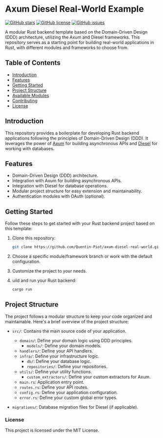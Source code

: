 # Axum Diesel Real-World Example

[![GitHub stars](https://img.shields.io/github/stars/Quentin-Piot/axum-diesel-real-world.svg)](https://github.com/Quentin-Piot/axum-diesel-real-world/stargazers)
[![GitHub license](https://img.shields.io/github/license/Quentin-Piot/axum-diesel-real-world.svg)](https://github.com/Quentin-Piot/axum-diesel-real-world/blob/master/LICENSE)
[![GitHub issues](https://img.shields.io/github/issues/Quentin-Piot/axum-diesel-real-world.svg)](https://github.com/Quentin-Piot/axum-diesel-real-world/issues)

A modular Rust backend template based on the Domain-Driven Design (DDD) architecture, utilizing the Axum and Diesel frameworks. This repository serves as a starting point for building real-world applications in Rust, with different modules and frameworks to choose from.

## Table of Contents

- [Introduction](#introduction)
- [Features](#features)
- [Getting Started](#getting-started)
- [Project Structure](#project-structure)
- [Available Modules](#available-modules)
- [Contributing](#contributing)
- [License](#license)

## Introduction

This repository provides a boilerplate for developing Rust backend applications following the principles of Domain-Driven Design (DDD). It leverages the power of [Axum](https://github.com/tokio-rs/axum) for building asynchronous APIs and [Diesel](https://github.com/diesel-rs/diesel) for working with databases.

## Features

- Domain-Driven Design (DDD) architecture.
- Integration with Axum for building asynchronous APIs.
- Integration with Diesel for database operations.
- Modular project structure for easy extension and maintainability.
- Authentication modules with OAuth (optional).

## Getting Started

Follow these steps to get started with your Rust backend project based on this template:

1. Clone this repository:

   ```bash
   git clone https://github.com/Quentin-Piot/axum-diesel-real-world.git
      ```
  

2. Choose a specific module/framework branch or work with the default configuration.

3. Customize the project to your needs.

4. uild and run your Rust backend:

    ```bash
    cargo run
    ```

## Project Structure

The project follows a modular structure to keep your code organized and maintainable. Here's a brief overview of the project structure:

- `src/`: Contains the main source code of your application.
    - `domain/`: Define your domain logic using DDD principles.
      - `models/`: Define your domain models.
    - `handlers/`: Define your API handlers.
    - `infra/`: Define your infrastructure logic.
      - `db/`: Define your database logic.
      - `repositories/`: Define your repositories.
    - `utils/`: Define your utility functions.
      - `custom_extractors/`: Define your custom extractors for Axum.
    - `main.rs`: Application entry point.
    - `routes.rs`: Define your API routes.
    - `config.rs`: Define your application configuration.
    - `error.rs`: Define your custom global error types.

- `migrations/`: Database migration files for Diesel (if applicable).

### License

This project is licensed under the MIT License.
